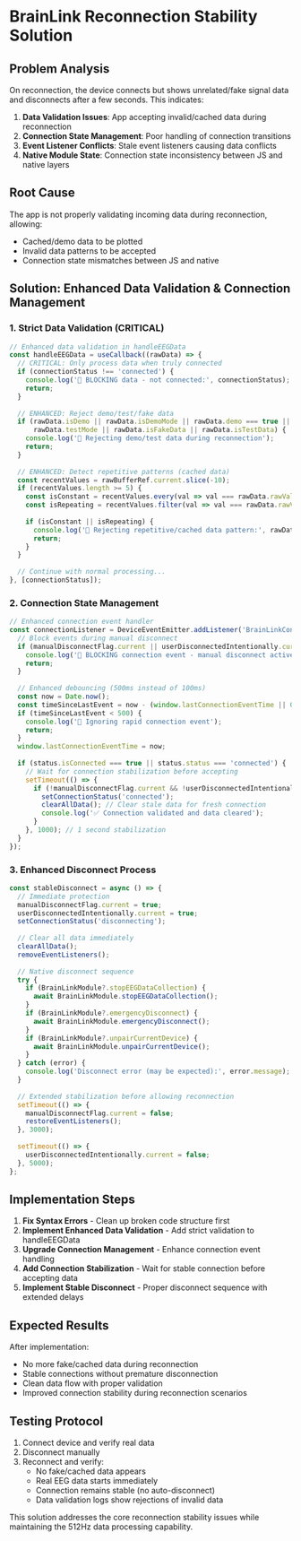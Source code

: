 # BrainLink Reconnection Stability Solution

## Problem Analysis
On reconnection, the device connects but shows unrelated/fake signal data and disconnects after a few seconds. This indicates:

1. **Data Validation Issues**: App accepting invalid/cached data during reconnection
2. **Connection State Management**: Poor handling of connection transitions
3. **Event Listener Conflicts**: Stale event listeners causing data conflicts
4. **Native Module State**: Connection state inconsistency between JS and native layers

## Root Cause
The app is not properly validating incoming data during reconnection, allowing:
- Cached/demo data to be plotted
- Invalid data patterns to be accepted
- Connection state mismatches between JS and native

## Solution: Enhanced Data Validation & Connection Management

### 1. Strict Data Validation (CRITICAL)
```javascript
// Enhanced data validation in handleEEGData
const handleEEGData = useCallback((rawData) => {
  // CRITICAL: Only process data when truly connected
  if (connectionStatus !== 'connected') {
    console.log('🛑 BLOCKING data - not connected:', connectionStatus);
    return;
  }
  
  // ENHANCED: Reject demo/test/fake data
  if (rawData.isDemo || rawData.isDemoMode || rawData.demo === true ||
      rawData.testMode || rawData.isFakeData || rawData.isTestData) {
    console.log('🚫 Rejecting demo/test data during reconnection');
    return;
  }
  
  // ENHANCED: Detect repetitive patterns (cached data)
  const recentValues = rawBufferRef.current.slice(-10);
  if (recentValues.length >= 5) {
    const isConstant = recentValues.every(val => val === rawData.rawValue);
    const isRepeating = recentValues.filter(val => val === rawData.rawValue).length >= 8;
    
    if (isConstant || isRepeating) {
      console.log('🚫 Rejecting repetitive/cached data pattern:', rawData.rawValue);
      return;
    }
  }
  
  // Continue with normal processing...
}, [connectionStatus]);
```

### 2. Connection State Management
```javascript
// Enhanced connection event handler
const connectionListener = DeviceEventEmitter.addListener('BrainLinkConnection', (status) => {
  // Block events during manual disconnect
  if (manualDisconnectFlag.current || userDisconnectedIntentionally.current) {
    console.log('🚫 BLOCKING connection event - manual disconnect active');
    return;
  }
  
  // Enhanced debouncing (500ms instead of 100ms)
  const now = Date.now();
  const timeSinceLastEvent = now - (window.lastConnectionEventTime || 0);
  if (timeSinceLastEvent < 500) {
    console.log('🚫 Ignoring rapid connection event');
    return;
  }
  window.lastConnectionEventTime = now;
  
  if (status.isConnected === true || status.status === 'connected') {
    // Wait for connection stabilization before accepting
    setTimeout(() => {
      if (!manualDisconnectFlag.current && !userDisconnectedIntentionally.current) {
        setConnectionStatus('connected');
        clearAllData(); // Clear stale data for fresh connection
        console.log('✅ Connection validated and data cleared');
      }
    }, 1000); // 1 second stabilization
  }
});
```

### 3. Enhanced Disconnect Process
```javascript
const stableDisconnect = async () => {
  // Immediate protection
  manualDisconnectFlag.current = true;
  userDisconnectedIntentionally.current = true;
  setConnectionStatus('disconnecting');
  
  // Clear all data immediately
  clearAllData();
  removeEventListeners();
  
  // Native disconnect sequence
  try {
    if (BrainLinkModule?.stopEEGDataCollection) {
      await BrainLinkModule.stopEEGDataCollection();
    }
    if (BrainLinkModule?.emergencyDisconnect) {
      await BrainLinkModule.emergencyDisconnect();
    }
    if (BrainLinkModule?.unpairCurrentDevice) {
      await BrainLinkModule.unpairCurrentDevice();
    }
  } catch (error) {
    console.log('Disconnect error (may be expected):', error.message);
  }
  
  // Extended stabilization before allowing reconnection
  setTimeout(() => {
    manualDisconnectFlag.current = false;
    restoreEventListeners();
  }, 3000);
  
  setTimeout(() => {
    userDisconnectedIntentionally.current = false;
  }, 5000);
};
```

## Implementation Steps

1. **Fix Syntax Errors** - Clean up broken code structure first
2. **Implement Enhanced Data Validation** - Add strict validation to handleEEGData
3. **Upgrade Connection Management** - Enhance connection event handling
4. **Add Connection Stabilization** - Wait for stable connection before accepting data
5. **Implement Stable Disconnect** - Proper disconnect sequence with extended delays

## Expected Results

After implementation:
- No more fake/cached data during reconnection
- Stable connections without premature disconnection
- Clean data flow with proper validation
- Improved connection stability during reconnection scenarios

## Testing Protocol

1. Connect device and verify real data
2. Disconnect manually 
3. Reconnect and verify:
   - No fake/cached data appears
   - Real EEG data starts immediately
   - Connection remains stable (no auto-disconnect)
   - Data validation logs show rejections of invalid data

This solution addresses the core reconnection stability issues while maintaining the 512Hz data processing capability.
